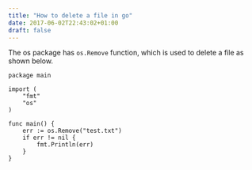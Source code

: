 ```yaml
---
title: "How to delete a file in go"
date: 2017-06-02T22:43:02+01:00
draft: false
---
```


The os package has `os.Remove` function, which is used to delete a file as shown below.

```golang
package main

import (
    "fmt"
    "os"
)

func main() {
    err := os.Remove("test.txt")
    if err != nil {
        fmt.Println(err)
    }
}
```